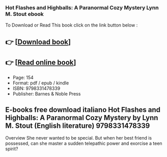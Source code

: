 ### Hot Flashes and Highballs: A Paranormal Cozy Mystery Lynn M. Stout ebook

To Download or Read This book click on the link button below :

## 👉  [**[Download book](http://ebooksharez.info/download.php?group=book&from=github.com&id=721667&lnk=1079 "Download book")**]

## 👉  [**[Read online book](http://ebooksharez.info/download.php?group=book&from=github.com&id=721667&lnk=1079 "Read online book")**]


* Page: 154
* Format: pdf / epub / kindle
* ISBN: 9798331478339
* Publisher: Barnes &amp; Noble Press



## E-books free download italiano Hot Flashes and Highballs: A Paranormal Cozy Mystery by Lynn M. Stout (English literature) 9798331478339 


Overview
She never wanted to be special. But when her best friend is possessed, can she master a sudden telepathic power and exorcise a teen spirit?



